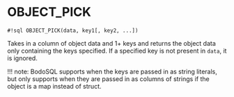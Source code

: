 # OBJECT_PICK


`#!sql OBJECT_PICK(data, key1[, key2, ...])`

Takes in a column of object data and 1+ keys and returns the object data only
containing the keys specified. If a specified key is not present in `data`,
it is ignored.

!!! note: BodoSQL supports when the keys are passed in as string literals,
but only supports when they are passed in as columns of strings if the object
is a map instead of struct.




